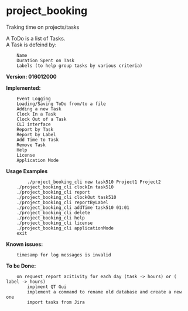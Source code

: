# project_booking
Traking time on projects/tasks

A ToDo is a list of Tasks.  
A Task is defeind by:
```
    Name
    Duration Spent on Task
    Labels (to help group tasks by various criteria)
```  

**Version: 016012000**

**Implemented:**
```
    Event Logging
    Loading/Saving ToDo from/to a file
    Adding a new Task
    Clock In a Task
    Clock Out of a Task
    CLI interface
    Report by Task
    Report by Label
    Add Time to Task
    Remove Task
    Help
    License
    Application Mode
```

**Usage Examples**
```
    	./project_booking_cli new task510 Project1 Project2
	./project_booking_cli clockIn task510
	./project_booking_cli report
	./project_booking_cli clockOut task510
	./project_booking_cli reportByLabel
	./project_booking_cli addTime task510 01:01
	./project_booking_cli delete
	./project_booking_cli help
	./project_booking_cli license
	./project_booking_cli applicationMode
	exit
```
**Known issues:**
```
    timesamp for log messages is invalid
```
  
**To be Done:**
```
	on request report acitivity for each day (task -> hours) or ( label -> hours)
    	implment QT Gui
    	implement a command to rename old database and create a new one
    	import tasks from Jira
``` 
  
